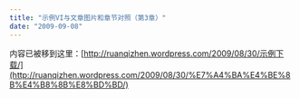 ```yaml
---
title: "示例VI与文章图片和章节对照（第3章）"
date: "2009-09-08"
---
```


内容已被移到这里：[http://ruanqizhen.wordpress.com/2009/08/30/示例下载/](http://ruanqizhen.wordpress.com/2009/08/30/%E7%A4%BA%E4%BE%8B%E4%B8%8B%E8%BD%BD/)
